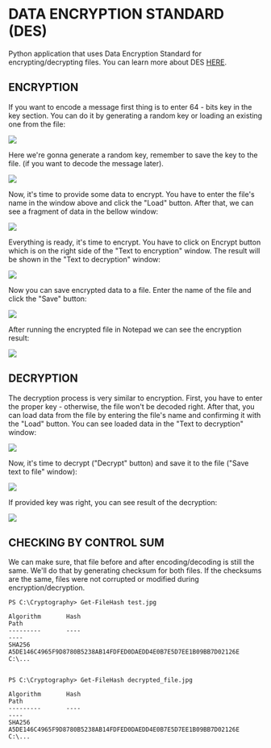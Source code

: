 # DATA ENCRYPTION STANDARD (DES)
Python application that uses Data Encryption Standard for encrypting/decrypting files.
You can learn more about DES [HERE](https://en.wikipedia.org/wiki/Data_Encryption_Standard).
## ENCRYPTION
If you want to encode a message first thing is to enter 64 - bits key in the key section. You can do it by generating a random key or loading an existing one from the file:

![](https://user-images.githubusercontent.com/84719721/232807749-422009d3-00f4-43ef-bf0e-fcc0fdd13b3a.png)

Here we're gonna generate a random key, remember to save the key to the file. (if you want to decode the message later).

![](https://user-images.githubusercontent.com/84719721/232807751-a57a1dd6-2779-47e5-8ff6-7ebba35bd8aa.png)

Now, it's time to provide some data to encrypt. You have to enter the file's name in the window above and click the "Load" button. After that, we can see a fragment of data in the bellow window:

![](https://user-images.githubusercontent.com/84719721/232807753-544eac8e-e4b9-4f71-bce8-34b9f744b781.png)

Everything is ready, it's time to encrypt. You have to click on Encrypt button which is on the right side of the "Text to encryption" window. The result will be shown in the "Text to decryption" window:

![](https://user-images.githubusercontent.com/84719721/232807755-7e922630-079a-4252-bd99-cf39d65b0973.png)

Now you can save encrypted data to a file. Enter the name of the file and click the "Save" button:

![](https://user-images.githubusercontent.com/84719721/232807756-d6e9901c-059d-475c-b7ec-19d6d60a8bc1.png)

After running the encrypted file in Notepad we can see the encryption result:

![](https://user-images.githubusercontent.com/84719721/232807739-a3081d3e-cfca-4f65-b31f-5a69c6aa4b37.png)

## DECRYPTION
The decryption process is very similar to encryption. First, you have to enter the proper key - otherwise, the file won't be decoded right. After that, you can load data from the file by entering the file's name and confirming it with the "Load" button. You can see loaded data in the "Text to decryption" window:

![](https://user-images.githubusercontent.com/84719721/232807760-8dd9bdfd-4307-41a6-b555-3d03f2845803.png)

Now, it's time to decrypt ("Decrypt" button) and save it to the file ("Save text to file" window):

![](https://user-images.githubusercontent.com/84719721/232807762-6f7897eb-0172-42a7-b2a7-681cc262560d.png)

If provided key was right, you can see result of the decryption:

![](https://user-images.githubusercontent.com/84719721/232807745-97be77ae-897e-4d97-aa82-77f288a3ed6f.png)


## CHECKING BY CONTROL SUM
We can make sure, that file before and after encoding/decoding is still the same. We'll do that by generating checksum for both files. If the checksums are the same, files were not corrupted or modified during encryption/decryption.

```
PS C:\Cryptography> Get-FileHash test.jpg

Algorithm       Hash                                                                   Path
---------       ----                                                                   ----
SHA256          A5DE146C4965F9D8780B5238AB14FDFED0DAEDD4E0B7E5D7EE1B09BB7D02126E       C:\...


PS C:\Cryptography> Get-FileHash decrypted_file.jpg

Algorithm       Hash                                                                   Path
---------       ----                                                                   ----
SHA256          A5DE146C4965F9D8780B5238AB14FDFED0DAEDD4E0B7E5D7EE1B09BB7D02126E       C:\...

```
